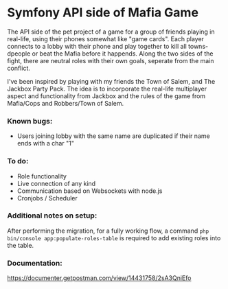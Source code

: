 # Symfony API side of Mafia Game

The API side of the pet project of a game for a group of friends playing in real-life, using their phones somewhat like "game cards". Each player connects to a lobby with their phone and play together to kill all towns-dpeople or beat the Mafia before it happends. Along the two sides of the fight, there are neutral roles with their own goals, seperate from the main conflict.

I've been inspired by playing with my friends the Town of Salem, and The Jackbox Party Pack. The idea is to incorporate the real-life multiplayer aspect and functionality from Jackbox and the rules of the game from Mafia/Cops and Robbers/Town of Salem.

### Known bugs:
  - Users joining lobby with the same name are duplicated if their name ends with a char "1"

### To do:
  - Role functionality
  - Live connection of any kind
  - Communication based on Websockets with node.js
  - Cronjobs / Scheduler

### Additional notes on setup:

After performing the migration, for a fully working flow, a command ```php bin/console app:populate-roles-table``` is required to add existing roles into the table.

### Documentation:

https://documenter.getpostman.com/view/14431758/2sA3QniEfo
